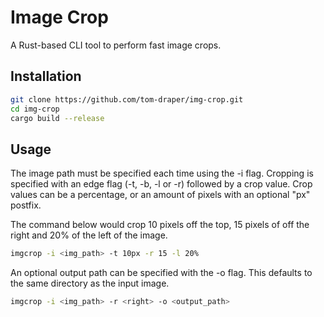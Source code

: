 # Image Crop

A Rust-based CLI tool to perform fast image crops.

## Installation

```bash
git clone https://github.com/tom-draper/img-crop.git
cd img-crop
cargo build --release
```

## Usage

The image path must be specified each time using the -i flag. Cropping is specified with an edge flag (-t, -b, -l or -r) followed by a crop value. Crop values can be a percentage, or an amount of pixels with an optional "px" postfix.

The command below would crop 10 pixels off the top, 15 pixels of off the right and 20% of the left of the image.

```bash
imgcrop -i <img_path> -t 10px -r 15 -l 20%
```

An optional output path can be specified with the -o flag. This defaults to the same directory as the input image.

```bash
imgcrop -i <img_path> -r <right> -o <output_path>
```
